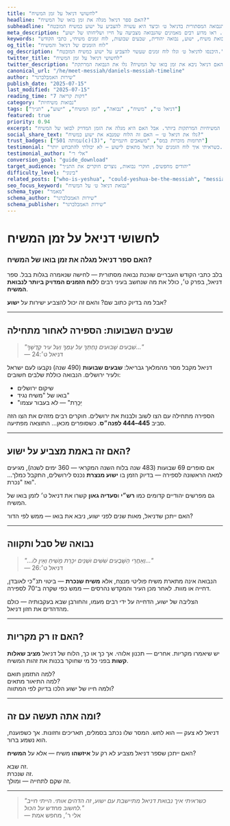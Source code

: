 ```yaml
---
title: "לחשושי דניאל על זמן המשיח"
headline: "האם ספר דניאל מגלה את זמן בואו של המשיח?"
subheadline: "גלו את הנבואה המסתורית בדניאל ט׳ וכיצד היא עשויה להצביע על ישוע כמשיח המובטח"
meta_description: "חשפו את רמזי הזמן של המשיח בדניאל ט׳. ראו מדוע רבים מאמינים שהנבואה מצביעה על חייו ושליחותו של ישוע."
keywords: "דניאל ט׳, נבואת משיח, ישוע, נבואה יהודית, שבעים שבועות, לוח זמנים משיחי, כתבי הקודש"
og_title: "לוח הזמנים של דניאל והמשיח"
og_description: "היכנסו לדניאל ט׳ וגלו לוח זמנים שעשוי להצביע על ישוע כמשיח המובטח."
twitter_title: "לחשושי דניאל על זמן המשיח"
twitter_description: "האם דניאל ניבא את זמן בואו של המשיח? גלו את הנבואה המרתקת."
canonical_url: "/he/meet-messiah/daniels-messiah-timeline"
author: "שירות האמבלברגר"
publish_date: "2025-07-15"
last_modified: "2025-07-15"
reading_time: "7 דקות קריאה"
category: "נבואות משיחיות"
tags: ["דניאל ט׳", "משיח", "נבואה", "זמן המשיח", "ישוע", "תנ״ך"]
featured: true
priority: 0.94
excerpt: "בספר דניאל נמצאת אחת הנבואות המשיחיות המרתקות ביותר. אבל האם היא מגלה את הזמן המדויק לבואו של המשיח?"
social_share_text: "גלו את דניאל ט׳ — האם זה הלוח שמנבא את ישוע כמשיח?"
trust_badges: ["עמותה 501(c)(3)", "תרומות מוכרות במס", "משאבים חינמיים"]
testimonial: "כשראיתי איך לוח הזמנים של דניאל מתאים לישוע — לא יכולתי להתכחש יותר."
testimonial_author: "אלי ר׳"
conversion_goal: "guide_download"
target_audience: "יהודים מחפשים, חוקרי נבואות, נוצרים חוקרים את התנ״ך"
difficulty_level: "בינוני"
related_posts: ["who-is-yeshua", "could-yeshua-be-the-messiah", "messiah-in-the-torah"]
seo_focus_keyword: "נבואת דניאל ט׳ על המשיח"
schema_type: "מאמר"
schema_author: "שירות האמבלברגר"
schema_publisher: "שירות האמבלברגר"
---
```


# לחשושי דניאל על זמן המשיח

### האם ספר דניאל מגלה את זמן בואו של המשיח?

בלב כתבי הקודש העבריים שוכנת נבואה מסתורית — לחישה שנאמרה בגלות בבל. ספר דניאל, בפרק ט׳, כולל את מה שנחשב בעיני רבים ל**לוח הזמנים המדויק ביותר לנבואת המשיח**.

אבל מה בדיוק כתוב שם? והאם זה יכול להצביע ישירות על **ישוע**?

---

## שבעים השבועות: הספירה לאחור מתחילה

> _"שִׁבְעִים שָׁבוּעִים נֶחְתַּךְ עַל עַמְּךָ וְעַל עִיר קָדְשֶׁךָ..."_  
> — דניאל ט׳:24

דניאל מקבל מסר מהמלאך גבריאל: **שבעים שבועות** (490 שנה) נקבעו לעם ישראל ולעיר ירושלים. הנבואה כוללת שלבים חשובים:

- שיקום ירושלים  
- בואו של "משיח נגיד"  
- "יֵכָרֵת" — לא בעבור עצמו  

הספירה מתחילה עם הצו לשוב ולבנות את ירושלים. חוקרים רבים מזהים את הצו הזה סביב **445–444 לפנה״ס**. כשסופרים מכאן... התוצאה מפתיעה.

---

## האם זה באמת מצביע על ישוע?

אם סופרים 69 שבועות (483 שנה בלוח השנה המקראי — 360 ימים לשנה), מגיעים למאה הראשונה לספירה — בדיוק הזמן בו **ישוע מנצרת** נכנס לירושלים, התקבל כמלך... ואז "נכרת".

גם מפרשים יהודיים קדומים כמו **רש״י** ו**סעדיה גאון** קשרו את דניאל ט׳ לזמן בואו של המשיח.

האם ייתכן שדניאל, מאות שנים לפני ישוע, ניבא את בואו — ממש לפי הדור?

---

## נבואה של סבל ותקווה

> _"...וְאַחֲרֵי הַשָּׁבֻעִים שִׁשִּׁים וּשְׁנַיִם יִכָּרֵת מָשִׁיחַ וְאֵין לוֹ..."_  
> — דניאל ט׳:26

הנבואה אינה מתארת משיח פוליטי מנצח, אלא **משיח שנכרת** — ביטוי תנ״כי לאובדן, דחייה או מוות. לאחר מכן העיר והמקדש נהרסים — ממש כפי שקרה ב־70 לספירה.

הצליבה של ישוע, הדחייה על ידי רבים מעמו, והחורבן שבא בעקבותיה — כולם מהדהדים את חזון דניאל.

---

## האם זו רק מקריות?

יש שיאמרו מקריות. אחרים — תכנון אלוהי. אך כך או כך, הלוח של דניאל **מציב שאלות קשות** בפני כל מי שחוקר בכנות את זהות המשיח.

למה התזמון תואם?  
למה התיאור מתאים?  
ולמה חייו של ישוע הלכו בדיוק לפי המתווה?

---

## ומה אתה תעשה עם זה?

דניאל לא צעק — הוא לחש. המסר שלו נכתב בסמלים, תאריכים וחזונות. אך כשפוענח, הוא נשמע ברור.

האם ייתכן שספר דניאל מצביע לא רק על **איזשהו** משיח — אלא על **המשיח**?

זה שבא.  
זה שנכרת.  
זה שקם לתחייה — ומולך.

---

> _"כשראיתי איך נבואת דניאל מתיישבת עם ישוע, זה הדהים אותי. הייתי חייב לחשוב מחדש על הכול."_  
> — אלי ר׳, מחפש אמת

